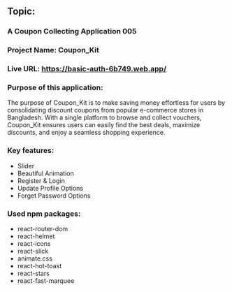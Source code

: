 ## Topic:
### A Coupon Collecting Application 005
### Project Name: Coupon_Kit
### Live URL: https://basic-auth-6b749.web.app/
### Purpose of this application: 
The purpose of Coupon_Kit is to make saving money effortless for users by consolidating discount coupons from popular e-commerce stores in Bangladesh. With a single platform to browse and collect vouchers, Coupon_Kit ensures users can easily find the best deals, maximize discounts, and enjoy a seamless shopping experience.
### Key features: 
- Slider 
- Beautiful Animation
- Register & Login
- Update Profile Options
- Forget Password Options
### Used npm packages:
- react-router-dom
- react-helmet
- react-icons
- react-slick
- animate.css
- react-hot-toast
- react-stars
- react-fast-marquee